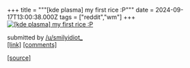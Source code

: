 +++
title = """[kde plasma] my first rice :P"""
date = 2024-09-17T13:00:38.000Z
tags = ["reddit","wm"]
+++
[![[kde plasma] my first rice :P](https://preview.redd.it/cd6zkw6yadpd1.png?width=640&crop=smart&auto=webp&s=2091ab8186f72f5e1ecb8266e1a2a6101a0b5de2 "[kde plasma] my first rice :P")](https://www.reddit.com/r/unixporn/comments/1fiym3e/kde_plasma_my_first_rice_p/)

submitted by [/u/smilyidiot\_](https://www.reddit.com/user/smilyidiot_)  
[\[link\]](https://i.redd.it/cd6zkw6yadpd1.png) [\[comments\]](https://www.reddit.com/r/unixporn/comments/1fiym3e/kde_plasma_my_first_rice_p/)

[[source]](https://www.reddit.com/r/unixporn/comments/1fiym3e/kde_plasma_my_first_rice_p/)
